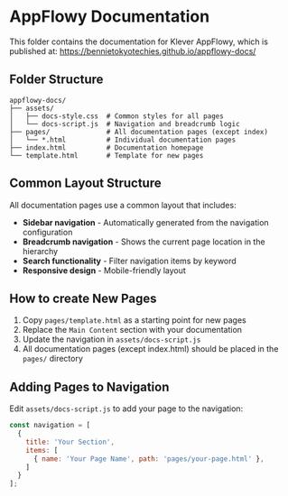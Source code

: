 # AppFlowy Documentation

This folder contains the documentation for Klever AppFlowy, which is published at: https://bennietokyotechies.github.io/appflowy-docs/

## Folder Structure

```
appflowy-docs/
├── assets/
│   ├── docs-style.css  # Common styles for all pages
│   └── docs-script.js  # Navigation and breadcrumb logic
├── pages/              # All documentation pages (except index)
│   └── *.html          # Individual documentation pages
├── index.html          # Documentation homepage
└── template.html       # Template for new pages
```


## Common Layout Structure

All documentation pages use a common layout that includes:
- **Sidebar navigation** - Automatically generated from the navigation configuration
- **Breadcrumb navigation** - Shows the current page location in the hierarchy
- **Search functionality** - Filter navigation items by keyword
- **Responsive design** - Mobile-friendly layout

## How to create New Pages

1. Copy `pages/template.html` as a starting point for new pages
2. Replace the `Main Content` section with your documentation
3. Update the navigation in `assets/docs-script.js`
4. All documentation pages (except index.html) should be placed in the `pages/` directory

## Adding Pages to Navigation

Edit `assets/docs-script.js` to add your page to the navigation:

```javascript
const navigation = [
  {
    title: 'Your Section',
    items: [
      { name: 'Your Page Name', path: 'pages/your-page.html' },
    ]
  }
];
```


